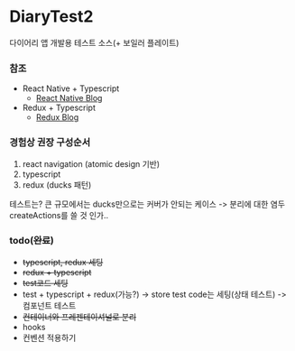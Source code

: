 # DiaryTest2

다이어리 앱 개발용 테스트 소스(+ 보일러 플레이트)

### 참조

* React Native + Typescript
    * [React Native Blog](https://facebook.github.io/react-native/blog/2018/05/07/using-typescript-with-react-native)
* Redux + Typescript
    * [Redux Blog](https://redux.js.org/recipes/usage-with-typescript)


### 경험상 권장 구성순서

1. react navigation (atomic design 기반)
2. typescript
3. redux (ducks 패턴)

테스트는?
큰 규모에서는 ducks만으로는 커버가 안되는 케이스 -> 분리에 대한 염두
createActions를 쓸 것 인가..


### todo(~~완료~~)

- ~~typescript, redux 세팅~~
- ~~redux + typescript~~
- ~~test코드 세팅~~
- test + typescript + redux(가능?) -> store test code는 세팅(상태 테스트) -> 컴포넌트 테스트
- ~~컨테이너와 프레젠테이셔널로 분리~~
- hooks
- 컨벤션 적용하기